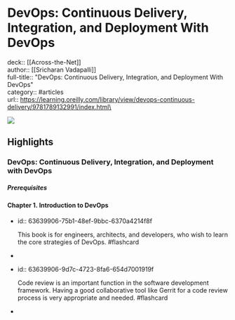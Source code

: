 # DevOps: Continuous Delivery, Integration, and Deployment With DevOps

deck:: [[Across-the-Net]]\
author:: [[Sricharan Vadapalli]]\
full-title:: "DevOps: Continuous Delivery, Integration, and Deployment With DevOps"\
category:: #articles\
url:: https://learning.oreilly.com/library/view/devops-continuous-delivery/9781789132991/index.html\

![](https://readwise-assets.s3.amazonaws.com/static/images/article1.be68295a7e40.png)
## Highlights
### DevOps: Continuous Delivery, Integration, and Deployment with DevOps
##### Prerequisites
#### Chapter 1. Introduction to DevOps
- id:: 63639906-75b1-48ef-9bbc-6370a4214f8f
  
  This book is for engineers, architects, and developers, who wish to learn the core strategies of DevOps. #flashcard
-
- id:: 63639906-9d7c-4723-8fa6-654d7001919f
  
  Code review is an important function in the software development framework. Having a good collaborative tool like Gerrit for a code review process is very appropriate and needed. #flashcard
-